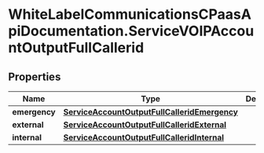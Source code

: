 # WhiteLabelCommunicationsCPaasApiDocumentation.ServiceVOIPAccountOutputFullCallerid

## Properties

Name | Type | Description | Notes
------------ | ------------- | ------------- | -------------
**emergency** | [**ServiceAccountOutputFullCalleridEmergency**](ServiceAccountOutputFullCalleridEmergency.md) |  | [optional] 
**external** | [**ServiceAccountOutputFullCalleridExternal**](ServiceAccountOutputFullCalleridExternal.md) |  | [optional] 
**internal** | [**ServiceAccountOutputFullCalleridInternal**](ServiceAccountOutputFullCalleridInternal.md) |  | [optional] 


